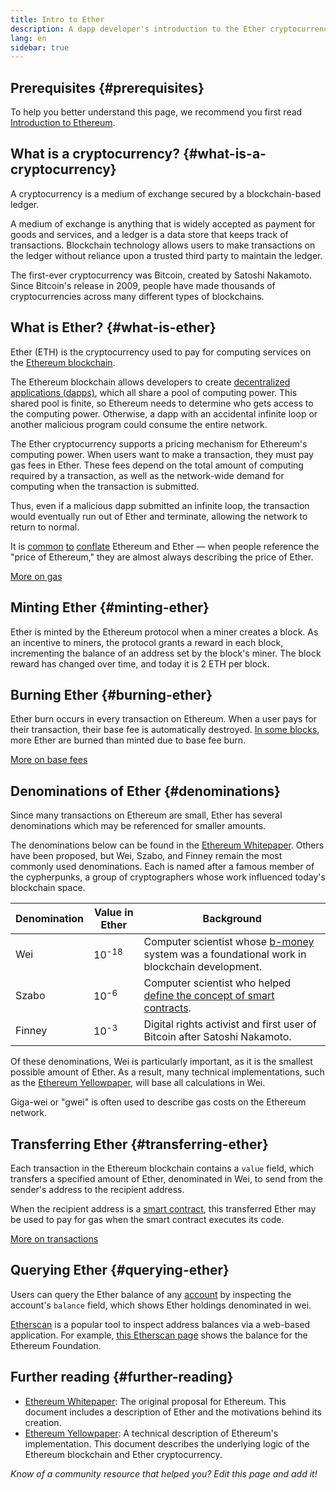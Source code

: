 ```yaml
---
title: Intro to Ether
description: A dapp developer's introduction to the Ether cryptocurrency.
lang: en
sidebar: true
---
```


## Prerequisites {#prerequisites}

To help you better understand this page, we recommend you first read [Introduction to Ethereum](/developers/docs/intro-to-ethereum/).

## What is a cryptocurrency? {#what-is-a-cryptocurrency}

A cryptocurrency is a medium of exchange secured by a blockchain-based ledger.

A medium of exchange is anything that is widely accepted as payment for goods and services, and a ledger is a data store that keeps track of transactions. Blockchain technology allows users to make transactions on the ledger without reliance upon a trusted third party to maintain the ledger.

The first-ever cryptocurrency was Bitcoin, created by Satoshi Nakamoto. Since Bitcoin's release in 2009, people have made thousands of cryptocurrencies across many different types of blockchains.

## What is Ether? {#what-is-ether}

Ether (ETH) is the cryptocurrency used to pay for computing services on the [Ethereum blockchain](/developers/docs/intro-to-ethereum).

The Ethereum blockchain allows developers to create [decentralized applications (dapps)](/developers/docs/intro-to-dapps), which all share a pool of computing power. This shared pool is finite, so Ethereum needs to determine who gets access to the computing power. Otherwise, a dapp with an accidental infinite loop or another malicious program could consume the entire network.

The Ether cryptocurrency supports a pricing mechanism for Ethereum's computing power. When users want to make a transaction, they must pay gas fees in Ether. These fees depend on the total amount of computing required by a transaction, as well as the network-wide demand for computing when the transaction is submitted.

Thus, even if a malicious dapp submitted an infinite loop, the transaction would eventually run out of Ether and terminate, allowing the network to return to normal.

It is [common](https://www.reuters.com/article/us-crypto-currencies-lending-insight-idUSKBN25M0GP#:~:text=price%20of%20ethereum) [to](https://abcnews.go.com/Business/bitcoin-slumps-week-low-amid-renewed-worries-chinese/story?id=78399845#:~:text=cryptocurrencies%20including%20ethereum) [conflate](https://www.cnn.com/2021/03/14/tech/nft-art-buying/index.html#:~:text=price%20of%20ethereum) Ethereum and Ether — when people reference the "price of Ethereum," they are almost always describing the price of Ether.

[More on gas](/developers/docs/gas/)

## Minting Ether {#minting-ether}

Ether is minted by the Ethereum protocol when a miner creates a block. As an incentive to miners, the protocol grants a reward in each block, incrementing the balance of an address set by the block's miner. The block reward has changed over time, and today it is 2 ETH per block.

## Burning Ether {#burning-ether}

Ether burn occurs in every transaction on Ethereum. When a user pays for their transaction, their base fee is automatically destroyed. [In some blocks](https://etherscan.io/block/12965263), more Ether are burned than minted due to base fee burn.

[More on base fees](/developers/docs/gas/#base-fee)

## Denominations of Ether {#denominations}

Since many transactions on Ethereum are small, Ether has several denominations which may be referenced for smaller amounts.

The denominations below can be found in the [Ethereum Whitepaper](/whitepaper/#currency-and-issuance). Others have been proposed, but Wei, Szabo, and Finney remain the most commonly used denominations. Each is named after a famous member of the cypherpunks, a group of cryptographers whose work influenced today's blockchain space.

| Denomination | Value in Ether   | Background                                                                                                                                                                                                        |
| ------------ | ---------------- | ----------------------------------------------------------------------------------------------------------------------------------------------------------------------------------------------------------------- |
| Wei          | 10<sup>-18</sup> | Computer scientist whose [b-money](http://www.weidai.com/bmoney.txt) system was a foundational work in blockchain development.                                                                                    |
| Szabo        | 10<sup>-6</sup>  | Computer scientist who helped [define the concept of smart contracts](https://www.fon.hum.uva.nl/rob/Courses/InformationInSpeech/CDROM/Literature/LOTwinterschool2006/szabo.best.vwh.net/smart_contracts_2.html). |
| Finney       | 10<sup>-3</sup>  | Digital rights activist and first user of Bitcoin after Satoshi Nakamoto.                                                                                                                                         |

Of these denominations, Wei is particularly important, as it is the smallest possible amount of Ether. As a result, many technical implementations, such as the [Ethereum Yellowpaper](https://ethereum.github.io/yellowpaper/paper.pdf), will base all calculations in Wei.

Giga-wei or "gwei" is often used to describe gas costs on the Ethereum network.

## Transferring Ether {#transferring-ether}

Each transaction in the Ethereum blockchain contains a `value` field, which transfers a specified amount of Ether, denominated in Wei, to send from the sender's address to the recipient address.

When the recipient address is a [smart contract](/developers/docs/smart-contracts/), this transferred Ether may be used to pay for gas when the smart contract executes its code.

[More on transactions](/developers/docs/transactions/)

## Querying Ether {#querying-ether}

Users can query the Ether balance of any [account](/developers/docs/accounts/) by inspecting the account's `balance` field, which shows Ether holdings denominated in wei.

[Etherscan](https://etherscan.io) is a popular tool to inspect address balances via a web-based application. For example, [this Etherscan page](https://etherscan.io/address/0xde0b295669a9fd93d5f28d9ec85e40f4cb697bae) shows the balance for the Ethereum Foundation.

## Further reading {#further-reading}

- [Ethereum Whitepaper](/whitepaper/): The original proposal for Ethereum. This document includes a description of Ether and the motivations behind its creation.
- [Ethereum Yellowpaper](https://ethereum.github.io/yellowpaper/paper.pdf): A technical description of Ethereum's implementation. This document describes the underlying logic of the Ethereum blockchain and Ether cryptocurrency.

_Know of a community resource that helped you? Edit this page and add it!_
